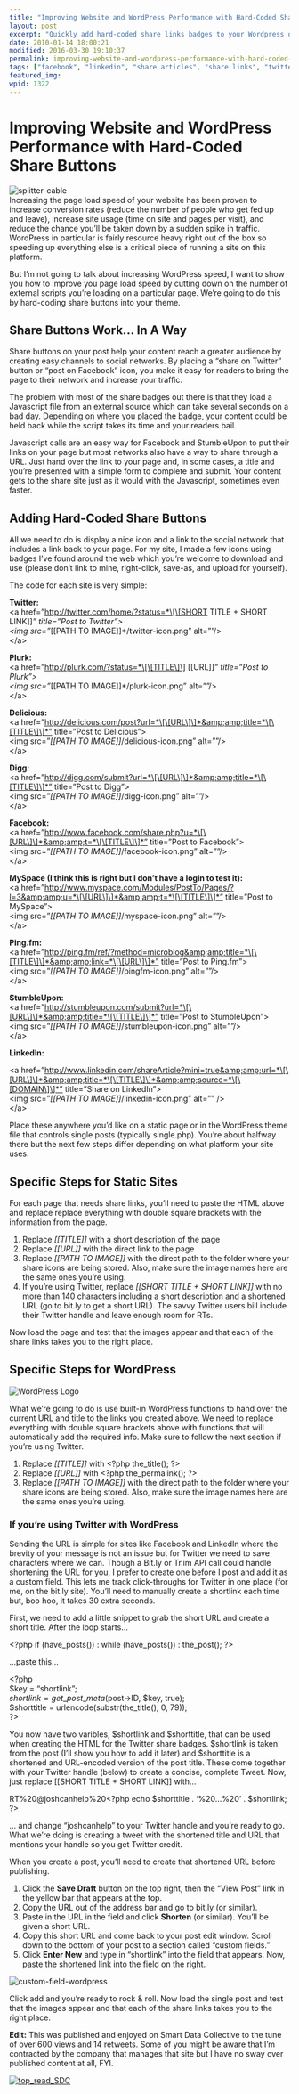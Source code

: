 ```yaml
---
title: "Improving Website and WordPress Performance with Hard-Coded Share Buttons"
layout: post
excerpt: "Quickly add hard-coded share links badges to your Wordpress or static site. "
date: 2010-01-14 18:00:21
modified: 2016-03-30 19:10:37
permalink: improving-website-and-wordpress-performance-with-hard-coded-share-buttons/index.html
tags: ["facebook", "linkedin", "share articles", "share links", "twitter", "wordpress sharing", "development", "performance"]
featured_img: 
wpid: 1322
---
```


# Improving Website and WordPress Performance with Hard-Coded Share Buttons

![splitter-cable](/_images/2010/01/splitter-cable.jpg "splitter-cable")  
Increasing the page load speed of your website has been proven to increase conversion rates (reduce the number of people who get fed up and leave), increase site usage (time on site and pages per visit), and reduce the chance you’ll be taken down by a sudden spike in traffic. WordPress in particular is fairly resource heavy right out of the box so speeding up everything else is a critical piece of running a site on this platform.

But I’m not going to talk about increasing WordPress speed, I want to show you how to improve you page load speed by cutting down on the number of external scripts you’re loading on a particular page. We’re going to do this by hard-coding share buttons into your theme.

Share Buttons Work… In A Way
----------------------------

Share buttons on your post help your content reach a greater audience by creating easy channels to social networks. By placing a “share on Twitter” button or “post on Facebook” icon, you make it easy for readers to bring the page to their network and increase your traffic.

The problem with most of the share badges out there is that they load a Javascript file from an external source which can take several seconds on a bad day. Depending on where you placed the badge, your content could be held back while the script takes its time and your readers bail.

Javascript calls are an easy way for Facebook and StumbleUpon to put their links on your page but most networks also have a way to share through a URL. Just hand over the link to your page and, in some cases, a title and you’re presented with a simple form to complete and submit. Your content gets to the share site just as it would with the Javascript, sometimes even faster.

Adding Hard-Coded Share Buttons
-------------------------------

All we need to do is display a nice icon and a link to the social network that includes a link back to your page. For my site, I made a few icons using badges I’ve found around the web which you’re welcome to download and use (please don’t link to mine, right-click, save-as, and upload for yourself).

The code for each site is very simple:

**Twitter:**  
&lt;a href=”http://twitter.com/home/?status=*\[\[SHORT TITLE + SHORT LINK\]\]*” title=”Post to Twitter”&gt;  
&lt;img src=”*\[\[PATH TO IMAGE\]\]*/twitter-icon.png” alt=””/&gt;  
&lt;/a&gt;

**Plurk:**  
&lt;a href=”http://plurk.com/?status=*\[\[TITLE\]\] \[\[URL\]\]*” title=”Post to Plurk”&gt;  
&lt;img src=”*\[\[PATH TO IMAGE\]\]*/plurk-icon.png” alt=””/&gt;  
&lt;/a&gt;

**Delicious:**  
&lt;a href=”http://delicious.com/post?url=*\[\[URL\]\]*&amp;amp;title=*\[\[TITLE\]\]*” title=”Post to Delicious”&gt;  
&lt;img src=”*\[\[PATH TO IMAGE\]\]*/delicious-icon.png” alt=””/&gt;  
&lt;/a&gt;

**Digg:**  
&lt;a href=”http://digg.com/submit?url=*\[\[URL\]\]*&amp;amp;title=*\[\[TITLE\]\]*” title=”Post to Digg”&gt;  
&lt;img src=”*\[\[PATH TO IMAGE\]\]*/digg-icon.png” alt=””/&gt;  
&lt;/a&gt;

**Facebook:**  
&lt;a href=”http://www.facebook.com/share.php?u=*\[\[URL\]\]*&amp;amp;t=*\[\[TITLE\]\]*” title=”Post to Facebook”&gt;  
&lt;img src=”*\[\[PATH TO IMAGE\]\]*/facebook-icon.png” alt=””/&gt;  
&lt;/a&gt;

**MySpace (I think this is right but I don’t have a login to test it):**  
&lt;a href=”http://www.myspace.com/Modules/PostTo/Pages/?l=3&amp;amp;u=*\[\[URL\]\]*&amp;amp;t=*\[\[TITLE\]\]*” title=”Post to MySpace”&gt;  
&lt;img src=”*\[\[PATH TO IMAGE\]\]*/myspace-icon.png” alt=””/&gt;  
&lt;/a&gt;

**Ping.fm:**  
&lt;a href=”http://ping.fm/ref/?method=microblog&amp;amp;title=*\[\[TITLE\]\]*&amp;amp;link=*\[\[URL\]\]*” title=”Post to Ping.fm”&gt;  
&lt;img src=”*\[\[PATH TO IMAGE\]\]*/pingfm-icon.png” alt=””/&gt;  
&lt;/a&gt;

**StumbleUpon:**  
&lt;a href=”http://stumbleupon.com/submit?url=*\[\[URL\]\]*&amp;amp;title=*\[\[TITLE\]\]*” title=”Post to StumbleUpon”&gt;  
&lt;img src=”*\[\[PATH TO IMAGE\]\]*/stumbleupon-icon.png” alt=””/&gt;  
&lt;/a&gt;

**LinkedIn:**

&lt;a href=”http://www.linkedin.com/shareArticle?mini=true&amp;amp;url=*\[\[URL\]\]*&amp;amp;title=*\[\[TITLE\]\]*&amp;amp;source=*\[\[DOMAIN\]\]*” title=”Share on LinkedIn”&gt;  
&lt;img src=”*\[\[PATH TO IMAGE\]\]*/linkedin-icon.png” alt=”” /&gt;  
&lt;/a&gt;

Place these anywhere you’d like on a static page or in the WordPress theme file that controls single posts (typically single.php). You’re about halfway there but the next few steps differ depending on what platform your site uses.

Specific Steps for Static Sites
-------------------------------

For each page that needs share links, you’ll need to paste the HTML above and replace replace everything with double square brackets with the information from the page.

1. Replace *\[\[TITLE\]\]* with a short description of the page
2. Replace *\[\[URL\]\]* with the direct link to the page
3. Replace *\[\[PATH TO IMAGE\]\]* with the direct path to the folder where your share icons are being stored. Also, make sure the image names here are the same ones you’re using.
4. If you’re using Twitter, replace *\[\[SHORT TITLE + SHORT LINK\]\]* with no more than 140 characters including a short description and a shortened URL (go to bit.ly to get a short URL). The savvy Twitter users bill include their Twitter handle and leave enough room for RTs.

Now load the page and test that the images appear and that each of the share links takes you to the right place.

Specific Steps for WordPress
----------------------------

![WordPress Logo](/_images/2009/08/wordpress_logo.jpg)

What we’re going to do is use built-in WordPress functions to hand over the current URL and title to the links you created above. We need to replace everything with double square brackets above with functions that will automatically add the required info. Make sure to follow the next section if you’re using Twitter.

1. Replace *\[\[TITLE\]\]* with &lt;?php the\_title(); ?&gt;
2. Replace *\[\[URL\]\]* with &lt;?php the\_permalink(); ?&gt;
3. Replace *\[\[PATH TO IMAGE\]\]* with the direct path to the folder where your share icons are being stored. Also, make sure the image names here are the same ones you’re using.

### If you’re using Twitter with WordPress

Sending the URL is simple for sites like Facebook and LinkedIn where the brevity of your message is not an issue but for Twitter we need to save characters where we can. Though a Bit.ly or Tr.im API call could handle shortening the URL for you, I prefer to create one before I post and add it as a custom field. This lets me track click-throughs for Twitter in one place (for me, on the bit.ly site). You’ll need to manually create a shortlink each time but, boo hoo, it takes 30 extra seconds.

First, we need to add a little snippet to grab the short URL and create a short title. After the loop starts…

&lt;?php if (have\_posts()) : while (have\_posts()) : the\_post(); ?&gt;

…paste this…

&lt;?php  
$key = “shortlink”;  
$shortlink = get\_post\_meta($post-&gt;ID, $key, true);  
$shorttitle = urlencode(substr(the\_title(), 0, 79));  
?&gt;

You now have two varibles, $shortlink and $shorttitle, that can be used when creating the HTML for the Twitter share badges. $shortlink is taken from the post (I’ll show you how to add it later) and $shorttitle is a shortened and URL-encoded version of the post title. These come together with your Twitter handle (below) to create a concise, complete Tweet. Now, just replace \[\[SHORT TITLE + SHORT LINK\]\] with…

RT%20@joshcanhelp%20&lt;?php echo $shorttitle . ‘%20…%20’ . $shortlink; ?&gt;

… and change “joshcanhelp” to your Twitter handle and you’re ready to go. What we’re doing is creating a tweet with the shortened title and URL that mentions your handle so you get Twitter credit.

When you create a post, you’ll need to create that shortened URL before publishing.

1. Click the **Save Draft** button on the top right, then the “View Post” link in the yellow bar that appears at the top.
2. Copy the URL out of the address bar and go to bit.ly (or similar).
3. Paste in the URL in the field and click **Shorten** (or similar). You’ll be given a short URL.
4. Copy this short URL and come back to your post edit window. Scroll down to the bottom of your post to a section called “custom fields.”
5. Click **Enter New** and type in “shortlink” into the field that appears. Now, paste the shortened link into the field on the right.

![custom-field-wordpress](/_images/2010/01/custom-field-wordpress.png "custom-field-wordpress")

Click add and you’re ready to rock &amp; roll. Now load the single post and test that the images appear and that each of the share links takes you to the right place.

**Edit:** This was published and enjoyed on Smart Data Collective to the tune of over 600 views and 14 retweets. Some of you might be aware that I’m contracted by the company that manages that site but I have no sway over published content at all, FYI.

[![top_read_SDC](/_images/2010/01/top_read_SDC.png "top_read_SDC")](http://smartdatacollective.com/Home/24320)